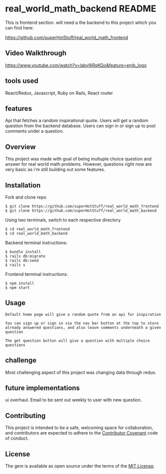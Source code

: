 # real_world_math_backend README

This is frontend section. will need a the backend to this project which you can find here: 

https://github.com/superHotStuff/real_world_math_frontend

## Video Walkthrough

https://www.youtube.com/watch?v=labv9iRqKQo&feature=emb_logo

## tools used

React/Redux, Javascript, Ruby on Rails, React router

## features

Api that fetches a random inspirational quote.
Users will get a random question from the backend database.
Users can sign in or sign up to post comments under a question.

## Overview

This project was made with goal of being multuple choice question and answer for real world math problems. However, questions right now are very basic as i'm still building out some features.

## Installation

Fork and clone repo

    $ git clone https://github.com/superHotStuff/real_world_math_frontend
    $ git clone https://github.com/superHotStuff/real_world_math_backend

Using two terminals, switch to each respective directory

    $ cd real_world_math_frontend
    $ cd real_world_math_backend

Backend terminal instructions: 

    $ bundle install
    $ rails db:migrate
    $ rails db:seed
    $ rails s

Frontend terminal instructions: 
    
    $ npm install
    $ npm start

## Usage

    Default home page will give a random quote from an api for inspiration

    You can sign up or sign in via the nav bar button at the top to store already answered questions, and also leave comments underneath a given question

    The get question button will give a question with multiple choice questions

## challenge

Most challenging aspect of this project was changing data through redux.

## future implementations

 ui overhaul.
 Email to be sent out weekly to user with new question.

## Contributing

This project is intended to be a safe, welcoming space for collaboration, and contributors are expected to adhere to the [Contributor Covenant](http://contributor-covenant.org) code of conduct.

## License

The gem is available as open source under the terms of the [MIT License](https://opensource.org/licenses/MIT).
